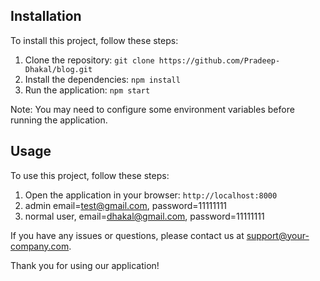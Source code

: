 

## Installation

To install this project, follow these steps:

1. Clone the repository: `git clone https://github.com/Pradeep-Dhakal/blog.git`
2. Install the dependencies: `npm install`
3. Run the application: `npm start`

Note: You may need to configure some environment variables before running the application.

## Usage

To use this project, follow these steps:

1. Open the application in your browser: `http://localhost:8000`
2. admin email=test@gmail.com, password=11111111
3. normal user, email=dhakal@gmail.com, password=11111111

If you have any issues or questions, please contact us at support@your-company.com.

Thank you for using our application!

